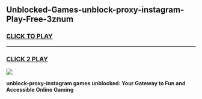 
## Unblocked-Games-unblock-proxy-instagram-Play-Free-3znum
<h3>
<a href="https://premium76.site?title=unblock-proxy-instagram&ref=12A">CLICK TO PLAY</a></h3>
<hr>

<h3>
<a href="https://premium76.site?title=unblock-proxy-instagram&ref=12A">CLICK 2 PLAY</a>
  
</h3>

<a href="https://premium76.site?title=unblock-proxy-instagram&ref=12A"><img src="https://clearcache.store/games.png"></a>


**unblock-proxy-instagram games unblocked: Your Gateway to Fun and Accessible Online Gaming**
